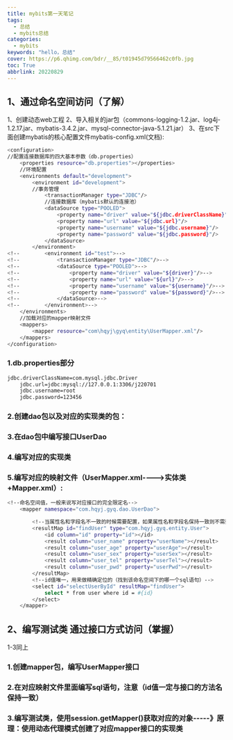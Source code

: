 ```yaml
---
title: mybits第一天笔记
tags:
  - 总结
  - mybits总结
categories:
  - mybits
keywords: "hello，总结"
cover: https://p6.qhimg.com/bdr/__85/t01945d79566462c0fb.jpg
toc: True
abbrlink: 20220829
---
```

## 1、通过命名空间访问（了解）
1、创建动态web工程
2、导入相关的jar包（commons-logging-1.2.jar、log4j-1.2.17.jar、mybatis-3.4.2.jar、mysql-connector-java-5.1.21.jar）
3、在src下面创建mybatis的核心配置文件mybatis-config.xml(文档):
``` BASH
<configuration>
//配置连接数据库的四大基本参数（db.properties）
    <properties resource="db.properties"></properties>
    //环境配置
    <environments default="development">
        <environment id="development">
        //事务管理
            <transactionManager type="JDBC"/>
            //连接数据库（mybatis默认的连接池）
            <dataSource type="POOLED">
                <property name="driver" value="${jdbc.driverClassName}"/>
                <property name="url" value="${jdbc.url}"/>
                <property name="username" value="${jdbc.username}"/>
                <property name="password" value="${jdbc.password}"/>
            </dataSource>
        </environment>
<!--        <environment id="test">-->
<!--            <transactionManager type="JDBC"/>-->
<!--            <dataSource type="POOLED">-->
<!--                <property name="driver" value="${driver}"/>-->
<!--                <property name="url" value="${url}"/>-->
<!--                <property name="username" value="${username}"/>-->
<!--                <property name="password" value="${password}"/>-->
<!--            </dataSource>-->
<!--        </environment>-->
    </environments>
    //加载对应的mapper映射文件
    <mappers>
        <mapper resource="com\hqyj\gyq\entity\UserMapper.xml"/>
    </mappers>
</configuration>
```
### 1.db.properties部分
``` bash
jdbc.driverClassName=com.mysql.jdbc.Driver
    jdbc.url=jdbc:mysql://127.0.0.1:3306/j220701
    jdbc.username=root
    jdbc.password=123456
```

### 2.创建dao包以及对应的实现类的包：

### 3.在dao包中编写接口UserDao
### 4.编写对应的实现类
### 5.编写对应的映射文件（UserMapper.xml---->实体类+Mapper.xml）:
``` bash
<!--命名空间值，一般来说写对应接口的完全限定名-->
    <mapper namespace="com.hqyj.gyq.dao.UserDao">

        <!--当属性名和字段名不一致的时候需要配置，如果属性名和字段名保持一致则不需要配置resultMap-->
        <resultMap id="findUser" type="com.hqyj.gyq.entity.User">
            <id column="id" property="id"></id>
            <result column="user_name" property="userName"></result>
            <result column="user_age" property="userAge"></result>
            <result column="user_sex" property="userSex"></result>
            <result column="user_tel" property="userTel"></result>
            <result column="user_pwd" property="userPwd"></result>
        </resultMap>
        <!--id值唯一，用来做精确定位的（找到该命名空间下的哪一个sql语句）-->
        <select id="selectUserById" resultMap="findUser">
            select * from user where id = #{id}
        </select>
    </mapper>
```
## 2、编写测试类  通过接口方式访问（掌握）
1-3同上

### 1.创建mapper包，编写UserMapper接口
### 2.在对应映射文件里面编写sql语句，注意（id值一定与接口的方法名保持一致）
### 3.编写测试类，使用session.getMapper()获取对应的对象-----》原理：使用动态代理模式创建了对应mapper接口的实现类


